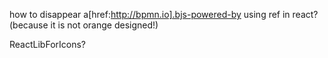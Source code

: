 how to disappear a[href:http://bpmn.io].bjs-powered-by using ref in react? (because it is not orange designed!)

ReactLibForIcons?
